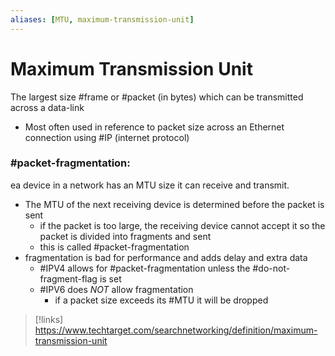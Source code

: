 ```yaml
---
aliases: [MTU, maximum-transmission-unit]
---
```

# Maximum Transmission Unit
The largest size #frame or #packet (in bytes) which can be transmitted across a data-link
- Most often used in reference to packet size across an Ethernet connection using #IP (internet protocol)

### #packet-fragmentation:
ea device in a network has an MTU size it can receive and transmit.
- The MTU of the next receiving device is determined before the packet is sent
	- if the packet is too large, the receiving device cannot accept it so the packet is divided into fragments and sent
	- this is called #packet-fragmentation 
- fragmentation is bad for performance and adds delay and extra data
	- #IPV4 allows for #packet-fragmentation unless the #do-not-fragment-flag is set
	- #IPV6 does *NOT* allow fragmentation
		- if a packet size exceeds its #MTU it will be dropped


>[!links]
>https://www.techtarget.com/searchnetworking/definition/maximum-transmission-unit
